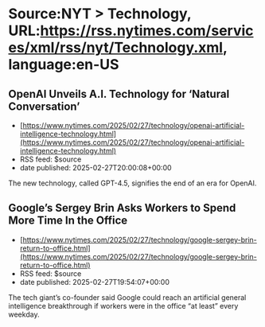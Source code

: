 # Source:NYT > Technology, URL:https://rss.nytimes.com/services/xml/rss/nyt/Technology.xml, language:en-US

## OpenAI Unveils A.I. Technology for ‘Natural Conversation’
 - [https://www.nytimes.com/2025/02/27/technology/openai-artificial-intelligence-technology.html](https://www.nytimes.com/2025/02/27/technology/openai-artificial-intelligence-technology.html)
 - RSS feed: $source
 - date published: 2025-02-27T20:00:08+00:00

The new technology, called GPT-4.5, signifies the end of an era for OpenAI.

## Google’s Sergey Brin Asks Workers to Spend More Time In the Office
 - [https://www.nytimes.com/2025/02/27/technology/google-sergey-brin-return-to-office.html](https://www.nytimes.com/2025/02/27/technology/google-sergey-brin-return-to-office.html)
 - RSS feed: $source
 - date published: 2025-02-27T19:54:07+00:00

The tech giant’s co-founder said Google could reach an artificial general intelligence breakthrough if workers were in the office “at least” every weekday.

